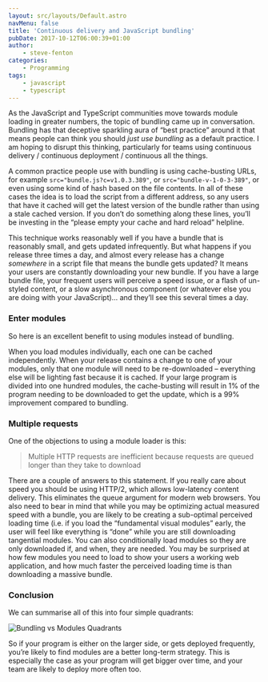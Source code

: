 ```yaml
---
layout: src/layouts/Default.astro
navMenu: false
title: 'Continuous delivery and JavaScript bundling'
pubDate: 2017-10-12T06:00:39+01:00
author:
    - steve-fenton
categories:
    - Programming
tags:
    - javascript
    - typescript
---
```


As the JavaScript and TypeScript communities move towards module loading in greater numbers, the topic of bundling came up in conversation. Bundling has that deceptive sparkling aura of “best practice” around it that means people can think you should *just use bundling* as a default practice. I am hoping to disrupt this thinking, particularly for teams using continuous delivery / continuous deployment / continuous all the things.

A common practice people use with bundling is using cache-busting URLs, for example `src="bundle.js?c=v1.0.3.389"`, or `src="bundle-v-1-0-3-389"`, or even using some kind of hash based on the file contents. In all of these cases the idea is to load the script from a different address, so any users that have it cached will get the latest version of the bundle rather than using a stale cached version. If you don’t do something along these lines, you’ll be investing in the “please empty your cache and hard reload” helpline.

This technique works reasonably well if you have a bundle that is reasonably small, and gets updated infrequently. But what happens if you release three times a day, and almost every release has a change *somewhere* in a script file that means the bundle gets updated? It means your users are constantly downloading your new bundle. If you have a large bundle file, your frequent users will perceive a speed issue, or a flash of un-styled content, or a slow asynchronous component (or whatever else you are doing with your JavaScript)… and they’ll see this several times a day.

### Enter modules

So here is an excellent benefit to using modules instead of bundling.

When you load modules individually, each one can be cached independently. When your release contains a change to one of your modules, only that one module will need to be re-downloaded – everything else will be lighting fast because it is cached. If your large program is divided into one hundred modules, the cache-busting will result in 1% of the program needing to be downloaded to get the update, which is a 99% improvement compared to bundling.

### Multiple requests

One of the objections to using a module loader is this:

> Multiple HTTP requests are inefficient because requests are queued longer than they take to download

There are a couple of answers to this statement. If you really care about speed you should be using HTTP/2, which allows low-latency content delivery. This eliminates the queue argument for modern web browsers. You also need to bear in mind that while you may be optimizing actual measured speed with a bundle, you are likely to be creating a sub-optimal perceived loading time (i.e. if you load the “fundamental visual modules” early, the user will feel like everything is “done” while you are still downloading tangential modules. You can also conditionally load modules so they are only downloaded if, and when, they are needed. You may be surprised at how few modules you need to load to show your users a working web application, and how much faster the perceived loading time is than downloading a massive bundle.

### Conclusion

We can summarise all of this into four simple quadrants:

![Bundling vs Modules Quadrants](https://www.stevefenton.co.uk/wp-content/uploads/2017/10/bundling-or-modules-quadrants.png)

So if your program is either on the larger side, or gets deployed frequently, you’re likely to find modules are a better long-term strategy. This is especially the case as your program will get bigger over time, and your team are likely to deploy more often too.